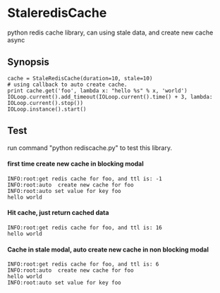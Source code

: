 # StaleredisCache
python redis cache library, can using stale data, and create new cache async

## Synopsis

    cache = StaleRedisCache(duration=10, stale=10)
    # using callback to auto create cache.
    print cache.get('foo', lambda x: "hello %s" % x, 'world')
    IOLoop.current().add_timeout(IOLoop.current().time() + 3, lambda: IOLoop.current().stop())
    IOLoop.instance().start()

## Test

run command "python rediscache.py" to test this library.

#### first time create new cache in blocking modal


    INFO:root:get redis cache for foo, and ttl is: -1
    INFO:root:auto  create new cache for foo
    INFO:root:auto set value for key foo
    hello world

#### Hit cache, just return cached data


    INFO:root:get redis cache for foo, and ttl is: 16
    hello world

#### Cache in stale modal, auto create new cache in non blocking modal


    INFO:root:get redis cache for foo, and ttl is: 6
    INFO:root:auto  create new cache for foo
    hello world
    INFO:root:auto set value for key foo
